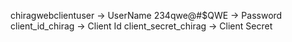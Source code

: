 chiragwebclientuser  -> UserName
234qwe@#$QWE -> Password
client_id_chirag -> Client Id
client_secret_chirag  -> Client Secret